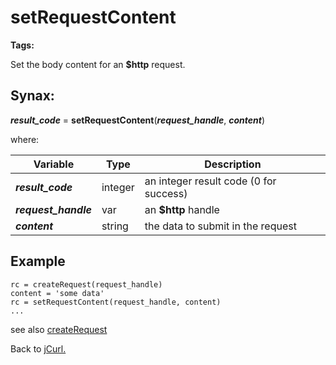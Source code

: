 # setRequestContent

**Tags:**
<badge text='curl' vertical='middle' />
<badge text='http' vertical='middle' />

Set the body content for an **$http** request.

## Synax:

***result_code*** = **setRequestContent**(***request_handle***, ***content***)

where:

| Variable | Type | Description |
|--|--|--|
***result_code*** | integer |an integer result code (0 for success)
***request_handle*** | var | an **$http** handle
***content*** | string |the data to submit in the request

## Example

```
rc = createRequest(request_handle)
content = 'some data'
rc = setRequestContent(request_handle, content)
...
```

see also [createRequest](../createRequest/#heading)

Back to [jCurl.](./../README.md)
